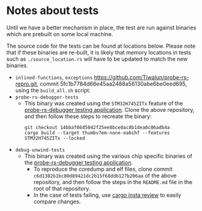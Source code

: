 # Notes about tests

Until we have a better mechanism in place, the test are run against binaries which are prebuilt on some local machine.

The source code for the tests can be found at locations below. Please note that if these binaries are re-built, it is likely that memory locations in tests such as `./source_location.rs` will have to be updated to match the new binaries.
- `inlined-functions`, `exceptions`
  <https://github.com/Tiwalun/probe-rs-repro.git>, commit 5fc1b7784d66e45aa2488a56130abe6be0eed695, using the `build_all.sh` script.
- `probe-rs-debugger-tests`
  - This binary was created using the `STM32H745ZITx` feature of the [probe-rs-debugger testing application](https://github.com/probe-rs/probe-rs-debugger-test). Clone the above repository, and then follow these steps to recreate the binary: 
    ```
    git checkout 14bbaf86d5042f25ee8bce0ac8b1dea0c06adb4a
    cargo build --target thumbv7em-none-eabihf --features STM32H745ZITx --locked
    ```
- `debug-unwind-tests` 
  - This binary was created using the various chip specific binaries of the [probe-rs-debugger testing application](https://github.com/probe-rs/probe-rs-debugger-test). 
    - To reproduce the coredump and elf files, clone commit `c6d1302b1bc80d89421dc2b15f68ddb127b206aa` of the above repository, and then follow the steps in the `README.md` file in the root of that repository.
    - In the case of tests failing, use [cargo insta review](https://insta.rs/docs/quickstart/) to easily compare changes.

